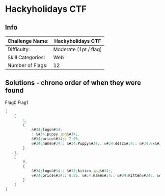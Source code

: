 # Hackyholidays CTF

## Info
| Challenge Name: | Hackyholidays CTF |
| ---- | ---- |  
| Difficulty: | Moderate (1pt / flag) |  
| Skill Categories: | Web |  
| Number of Flags: | 12 |

## Solutions - chrono order of when they were found
Flag0
Flag1

```javascript
[
    [
        1, 
        {
            &#34;logo&#34;
            : &#34;puppy.jpg&#34;, 
            &#34;price&#34;: 7.95, 
            &#34;name&#34;: &#34;Puppy&#34;, &#34;desc&#34;: &#34;8\&#34;x10\&#34; color glossy photograph of a puppy.&#34;
        }
    ], 
    [
        0, 
        {
            &#34;logo&#34;: &#34;kitten.jpg&#34;, 
            &#34;price&#34;: 8.95, &#34;name&#34;: &#34;Kitten&#34;, &#34;desc&#34;: &#34;8\&#34;x10\&#34; color glossy photograph of a kitten.&#34;
        }
    ]
]
```